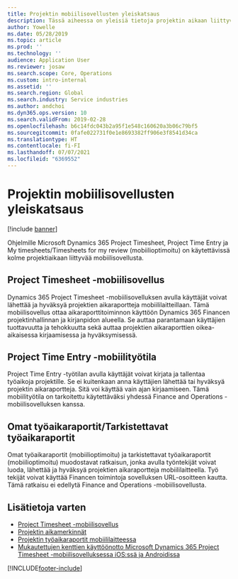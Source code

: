 ```yaml
---
title: Projektin mobiilisovellusten yleiskatsaus
description: Tässä aiheessa on yleisiä tietoja projektin aikaan liittyvistä sovelluksista ohjelmille Microsoft Dynamics 365 Project Timesheet, Project Time Entry, ja My timesheets/Timesheets, jotka ovat käytettävissä mobiililaitteilla.
author: Yowelle
ms.date: 05/28/2019
ms.topic: article
ms.prod: ''
ms.technology: ''
audience: Application User
ms.reviewer: josaw
ms.search.scope: Core, Operations
ms.custom: intro-internal
ms.assetid: ''
ms.search.region: Global
ms.search.industry: Service industries
ms.author: andchoi
ms.dyn365.ops.version: 10
ms.search.validFrom: 2019-02-28
ms.openlocfilehash: b6c14fdc043b2a95f1e548c160620a3b06c79bf5
ms.sourcegitcommit: 0fafe022731f0e1e8693382ff906e3f8541d34ca
ms.translationtype: HT
ms.contentlocale: fi-FI
ms.lasthandoff: 07/07/2021
ms.locfileid: "6369552"
---
```

# <a name="project-mobile-applications-overview"></a>Projektin mobiilisovellusten yleiskatsaus

[!include [banner](../includes/banner.md)]

Ohjelmille Microsoft Dynamics 365 Project Timesheet, Project Time Entry ja My timesheets/Timesheets for my review (mobiilioptimoitu) on käytettävissä kolme projektiaikaan liittyvää mobiilisovellusta.

## <a name="project-timesheet-mobile-app"></a>Project Timesheet -mobiilisovellus

Dynamics 365 Project Timesheet -mobiilisovelluksen avulla käyttäjät voivat lähettää ja hyväksyä projektien aikaraportteja mobiililaitteillaan. Tämä mobiilisovellus ottaa aikaraporttitoiminnon käyttöön Dynamics 365 Financen projektinhallinnan ja kirjanpidon alueella. Se auttaa parantamaan käyttäjien tuottavuutta ja tehokkuutta sekä auttaa projektien aikaraporttien oikea-aikaisessa kirjaamisessa ja hyväksymisessä.

## <a name="project-time-entry-workspace"></a>Project Time Entry -mobiilityötila

Project Time Entry -työtilan avulla käyttäjät voivat kirjata ja tallentaa työaikoja projektille. Se ei kuitenkaan anna käyttäjien lähettää tai hyväksyä projektin aikaraportteja. Sitä voi käyttää vain ajan kirjaamiseen. Tämä mobiilityötila on tarkoitettu käytettäväksi yhdessä Finance and Operations -mobiilisovelluksen kanssa.

## <a name="my-timesheetstimesheets-for-my-review"></a>Omat työaikaraportit/Tarkistettavat työaikaraportit

Omat työaikaraportit (mobiilioptimoitu) ja tarkistettavat työaikaraportit (mobiilioptimoitu) muodostavat ratkaisun, jonka avulla työntekijät voivat luoda, lähettää ja hyväksyä projektien aikaraportteja mobiililaitteella. Työ tekijät voivat käyttää Financen toimintoja sovelluksen URL-osoitteen kautta. Tämä ratkaisu ei edellytä Finance and Operations -mobiilisovellusta.

## <a name="for-more-information"></a>Lisätietoja varten

- [Project Timesheet -mobiilisovellus](project-timesheet.md)
- [Projektin aikamerkinnät]( project-time-entry-mobile-workspace.md)
- [Projektin työaikaraportit mobiililaitteessa](Mobile-timesheets.md)
- [Mukautettujen kenttien käyttöönotto Microsoft Dynamics 365 Project Timesheet -mobiilisovelluksessa iOS:ssä ja Androidissa](custom-fields-mobile.md)


[!INCLUDE[footer-include](../includes/footer-banner.md)]